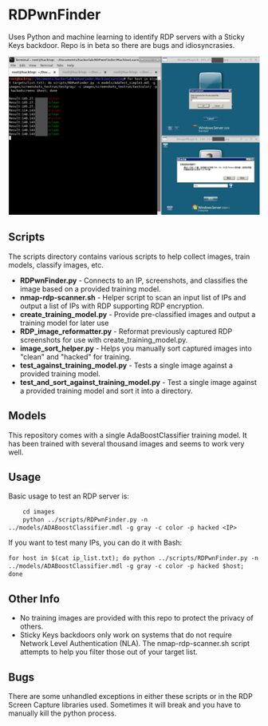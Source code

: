 # RDPwnFinder
Uses Python and machine learning to identify RDP servers with a Sticky Keys backdoor. Repo is in beta so there are bugs and idiosyncrasies.

![Example Screenshot](/ExampleScreenshot.png)

## Scripts
The scripts directory contains various scripts to help collect images, train models, classify images, etc.
* **RDPwnFinder.py** - Connects to an IP, screenshots, and classifies the image based on a provided training model.
* **nmap-rdp-scanner.sh** - Helper script to scan an input list of IPs and output a list of IPs with RDP supporting RDP encryption.
* **create_training_model.py** - Provide pre-classified images and output a training model for later use
* **RDP_image_reformatter.py** - Reformat previously captured RDP screenshots for use with create_training_model.py.
* **image_sort_helper.py** - Helps you manually sort captured images into "clean" and "hacked" for training.
* **test_against_training_model.py** - Tests a single image against a provided training model.
* **test_and_sort_against_training_model.py** - Test a single image against a provided training model and sort it into a directory.

## Models
This repository comes with a single AdaBoostClassifier training model. It has been trained with several thousand images and seems to work very well.

## Usage
Basic usage to test an RDP server is:
```
    cd images
    python ../scripts/RDPwnFinder.py -n ../models/ADABoostClassifier.mdl -g gray -c color -p hacked <IP>
```

If you want to test many IPs, you can do it with Bash:
```
for host in $(cat ip_list.txt); do python ../scripts/RDPwnFinder.py -n ../models/ADABoostClassifier.mdl -g gray -c color -p hacked $host; done
```

## Other Info
* No training images are provided with this repo to protect the privacy of others.
* Sticky Keys backdoors only work on systems that do not require Network Level Authentication (NLA). The nmap-rdp-scanner.sh script attempts to help you filter those out of your target list.

## Bugs
There are some unhandled exceptions in either these scripts or in the RDP Screen Capture libraries used. Sometimes it will break and you have to manually kill the python process.
